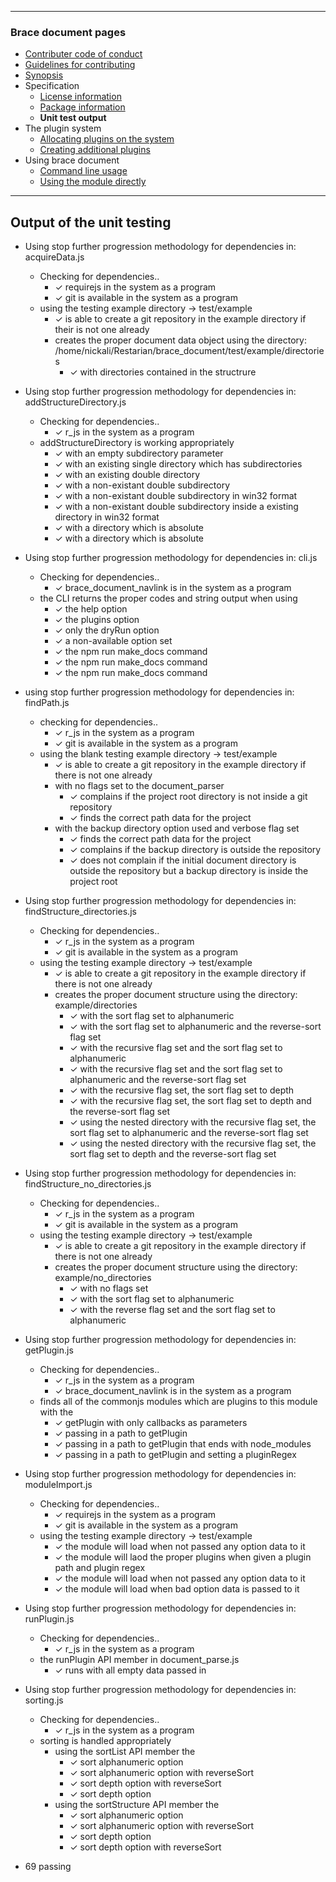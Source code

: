 

---
### Brace document pages
* [Contributer code of conduct](https://github.com/restarian/brace_document/blob/master/docs/contributer_code_of_conduct.md)
* [Guidelines for contributing](https://github.com/restarian/brace_document/blob/master/docs/guidelines_for_contributing.md)
* [Synopsis](https://github.com/restarian/brace_document/blob/master/docs/synopsis.md)
* Specification
  * [License information](https://github.com/restarian/brace_document/blob/master/docs/specification/license_information.md)
  * [Package information](https://github.com/restarian/brace_document/blob/master/docs/specification/package_information.md)
  * **Unit test output**
* The plugin system
  * [Allocating plugins on the system](https://github.com/restarian/brace_document/blob/master/docs/the_plugin_system/allocating_plugins_on_the_system.md)
  * [Creating additional plugins](https://github.com/restarian/brace_document/blob/master/docs/the_plugin_system/creating_additional_plugins.md)
* Using brace document
  * [Command line usage](https://github.com/restarian/brace_document/blob/master/docs/using_brace_document/command_line_usage.md)
  * [Using the module directly](https://github.com/restarian/brace_document/blob/master/docs/using_brace_document/using_the_module_directly.md)

---
## Output of the unit testing

  * Using stop further progression methodology for dependencies in: acquireData.js
    * Checking for dependencies..
      * ✓ requirejs in the system as a program
      * ✓ git is available in the system as a program
    * using the testing example directory -> test/example
      * ✓ is able to create a git repository in the example directory if their is not one already
      * creates the proper document data object using the directory: /home/nickali/Restarian/brace_document/test/example/directories
        * ✓ with directories contained in the structrure

  * Using stop further progression methodology for dependencies in: addStructureDirectory.js
    * Checking for dependencies..
      * ✓ r_js in the system as a program
    * addStructureDirectory is working appropriately
      * ✓ with an empty subdirectory parameter
      * ✓ with an existing single directory which has subdirectories
      * ✓ with an existing double directory
      * ✓ with a non-existant double subdirectory
      * ✓ with a non-existant double subdirectory in win32 format
      * ✓ with a non-existant double subdirectory inside a existing directory in win32 format
      * ✓ with a directory which is absolute
      * ✓ with a directory which is absolute

  * Using stop further progression methodology for dependencies in: cli.js
    * Checking for dependencies..
      * ✓ brace_document_navlink is in the system as a program
    * the CLI returns the proper codes and string output when using
      * ✓ the help option
      * ✓ the plugins option
      * ✓ only the dryRun option
      * ✓ a non-available option set
      * ✓ the npm run make_docs command
      * ✓ the npm run make_docs command
      * ✓ the npm run make_docs command

  * using stop further progression methodology for dependencies in: findPath.js
    * checking for dependencies..
      * ✓ r_js in the system as a program
      * ✓ git is available in the system as a program
    * using the blank testing example directory -> test/example
      * ✓ is able to create a git repository in the example directory if there is not one already
      * with no flags set to the document_parser
        * ✓ complains if the project root directory is not inside a git repository
        * ✓ finds the correct path data for the project
      * with the backup directory option used and verbose flag set
        * ✓ finds the correct path data for the project
        * ✓ complains if the backup directory is outside the repository
        * ✓ does not complain if the initial document directory is outside the repository but a backup directory is inside the project root

  * Using stop further progression methodology for dependencies in: findStructure_directories.js
    * Checking for dependencies..
      * ✓ r_js in the system as a program
      * ✓ git is available in the system as a program
    * using the testing example directory -> test/example
      * ✓ is able to create a git repository in the example directory if there is not one already
      * creates the proper document structure using the directory: example/directories
        * ✓ with the sort flag set to alphanumeric
        * ✓ with the sort flag set to alphanumeric and the reverse-sort flag set
        * ✓ with the recursive flag set and the sort flag set to alphanumeric
        * ✓ with the recursive flag set and the sort flag set to alphanumeric and the reverse-sort flag set
        * ✓ with the recursive flag set, the sort flag set to depth
        * ✓ with the recursive flag set, the sort flag set to depth and the reverse-sort flag set
        * ✓ using the nested directory with the recursive flag set, the sort flag set to alphanumeric and the reverse-sort flag set
        * ✓ using the nested directory with the recursive flag set, the sort flag set to depth and the reverse-sort flag set

  * Using stop further progression methodology for dependencies in: findStructure_no_directories.js
    * Checking for dependencies..
      * ✓ r_js in the system as a program
      * ✓ git is available in the system as a program
    * using the testing example directory -> test/example
      * ✓ is able to create a git repository in the example directory if there is not one already
      * creates the proper document structure using the directory: example/no_directories
        * ✓ with no flags set
        * ✓ with the sort flag set to alphanumeric
        * ✓ with the reverse flag set and the sort flag set to alphanumeric

  * Using stop further progression methodology for dependencies in: getPlugin.js
    * Checking for dependencies..
      * ✓ r_js in the system as a program
      * ✓ brace_document_navlink is in the system as a program
    * finds all of the commonjs modules which are plugins to this module with the
      * ✓ getPlugin with only callbacks as parameters
      * ✓ passing in a path to getPlugin
      * ✓ passing in a path to getPlugin that ends with node_modules
      * ✓ passing in a path to getPlugin and setting a pluginRegex

  * Using stop further progression methodology for dependencies in: moduleImport.js
    * Checking for dependencies..
      * ✓ requirejs in the system as a program
      * ✓ git is available in the system as a program
    * using the testing example directory -> test/example
      * ✓ the module will load when not passed any option data to it
      * ✓ the module will laod the proper plugins when given a plugin path and plugin regex
      * ✓ the module will load when not passed any option data to it
      * ✓ the module will load when bad option data is passed to it

  * Using stop further progression methodology for dependencies in: runPlugin.js
    * Checking for dependencies..
      * ✓ r_js in the system as a program
    * the runPlugin API member in document_parse.js
      * ✓ runs with all empty data passed in

  * Using stop further progression methodology for dependencies in: sorting.js
    * Checking for dependencies..
      * ✓ r_js in the system as a program
    * sorting is handled appropriately
      * using the sortList API member the
        * ✓ sort alphanumeric option
        * ✓ sort alphanumeric option with reverseSort
        * ✓ sort depth option with reverseSort
        * ✓ sort depth option
      * using the sortStructure API member the
        * ✓ sort alphanumeric option
        * ✓ sort alphanumeric option with reverseSort
        * ✓ sort depth option
        * ✓ sort depth option with reverseSort

  * 69 passing

